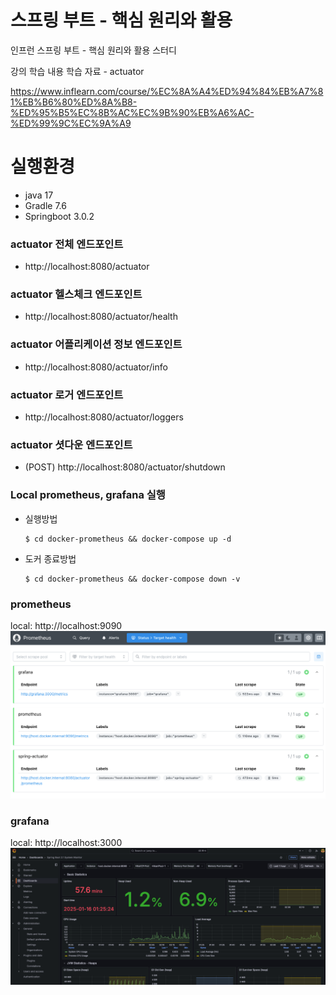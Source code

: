 # 스프링 부트 - 핵심 원리와 활용

인프런 스프링 부트 - 핵심 원리와 활용 스터디

강의 학습 내용 학습 자료 - actuator

https://www.inflearn.com/course/%EC%8A%A4%ED%94%84%EB%A7%81%EB%B6%80%ED%8A%B8-%ED%95%B5%EC%8B%AC%EC%9B%90%EB%A6%AC-%ED%99%9C%EC%9A%A9

# 실행환경
- java 17
- Gradle 7.6
- Springboot 3.0.2

### actuator 전체 엔드포인트
 - http://localhost:8080/actuator

### actuator 헬스체크 엔드포인트
 - http://localhost:8080/actuator/health

### actuator 어플리케이션 정보 엔드포인트
 - http://localhost:8080/actuator/info

### actuator 로거 엔드포인트
 - http://localhost:8080/actuator/loggers

### actuator 셧다운 엔드포인트
 - (POST) http://localhost:8080/actuator/shutdown

### Local prometheus, grafana 실행
- 실행방법
  ```
  $ cd docker-prometheus && docker-compose up -d
  ```
- 도커 종료방법
  ```
  $ cd docker-prometheus && docker-compose down -v
  ```

### prometheus
local: http://localhost:9090
![prometheus.png](image%2Fprometheus.png)

### grafana
local: http://localhost:3000
![grafana.png](image%2Fgrafana.png)